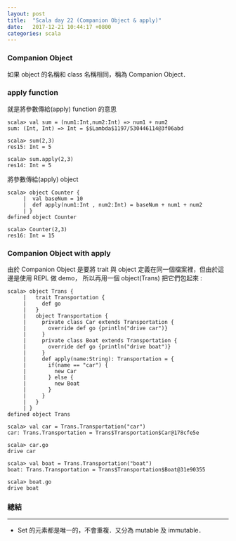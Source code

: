```yaml
---
layout: post
title:  "Scala day 22 (Companion Object & apply)"
date:   2017-12-21 10:44:17 +0800
categories: scala
---
```


### Companion Object
如果 object 的名稱和 class 名稱相同，稱為 Companion Object．




### apply function
就是將參數傳給(apply) function 的意思

```console
scala> val sum = (num1:Int,num2:Int) => num1 + num2
sum: (Int, Int) => Int = $$Lambda$1197/530446114@3f06abd

scala> sum(2,3)
res15: Int = 5

scala> sum.apply(2,3)
res14: Int = 5
```
將參數傳給(apply) object

```console
scala> object Counter {
     |  val baseNum = 10
     |  def apply(num1:Int , num2:Int) = baseNum + num1 + num2
     | }
defined object Counter

scala> Counter(2,3)
res16: Int = 15
```


### Companion Object with apply
由於 Companion Object 是要將 trait 與 object 定義在同一個檔案裡，但由於這邊是使用 REPL 做 demo，
所以再用一個 object(Trans) 把它們包起來 : 

```console
scala> object Trans {
     |   trait Transportation {
     |     def go
     |   }
     |   object Transportation {
     |     private class Car extends Transportation {
     |       override def go {println("drive car")}
     |     }
     |     private class Boat extends Transportation {
     |       override def go {println("drive boat")}
     |     }
     |     def apply(name:String): Transportation = {
     |       if(name == "car") {
     |         new Car
     |       } else {
     |         new Boat
     |       }
     |     }
     |   }
     | }
defined object Trans

scala> val car = Trans.Transportation("car")
car: Trans.Transportation = Trans$Transportation$Car@178cfe5e

scala> car.go
drive car

scala> val boat = Trans.Transportation("boat")
boat: Trans.Transportation = Trans$Transportation$Boat@31e90355

scala> boat.go
drive boat

```








### 總結
- - -
* Set 的元素都是唯一的，不會重複．又分為 mutable 及 immutable．

